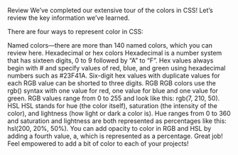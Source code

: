 Review
We’ve completed our extensive tour of the colors in CSS! Let’s review the key information we’ve learned.

There are four ways to represent color in CSS:

Named colors—there are more than 140 named colors, which you can review here.
Hexadecimal or hex colors
Hexadecimal is a number system that has sixteen digits, 0 to 9 followed by “A” to “F”.
Hex values always begin with # and specify values of red, blue, and green using hexadecimal numbers such as #23F41A.
Six-digit hex values with duplicate values for each RGB value can be shorted to three digits.
RGB
RGB colors use the rgb() syntax with one value for red, one value for blue and one value for green.
RGB values range from 0 to 255 and look like this: rgb(7, 210, 50).
HSL
HSL stands for hue (the color itself), saturation (the intensity of the color), and lightness (how light or dark a color is).
Hue ranges from 0 to 360 and saturation and lightness are both represented as percentages like this: hsl(200, 20%, 50%).
You can add opacity to color in RGB and HSL by adding a fourth value, a, which is represented as a percentage.
Great job! Feel empowered to add a bit of color to each of your projects!
